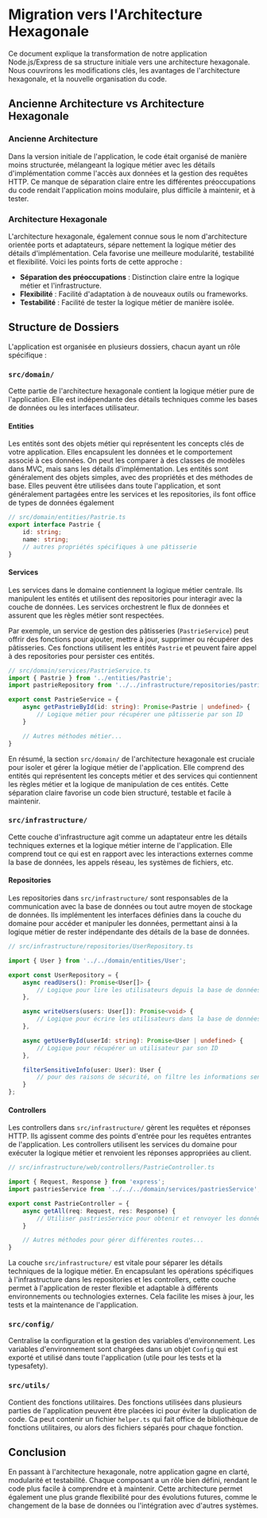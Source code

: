 # Migration vers l'Architecture Hexagonale

Ce document explique la transformation de notre application Node.js/Express de sa structure initiale vers une architecture hexagonale. Nous couvrirons les modifications clés, les avantages de l'architecture hexagonale, et la nouvelle organisation du code.

## Ancienne Architecture vs Architecture Hexagonale

### Ancienne Architecture

Dans la version initiale de l'application, le code était organisé de manière moins structurée, mélangeant la logique métier avec les détails d'implémentation comme l'accès aux données et la gestion des requêtes HTTP. Ce manque de séparation claire entre les différentes préoccupations du code rendait l'application moins modulaire, plus difficile à maintenir, et à tester.

### Architecture Hexagonale

L'architecture hexagonale, également connue sous le nom d'architecture orientée ports et adaptateurs, sépare nettement la logique métier des détails d'implémentation. Cela favorise une meilleure modularité, testabilité et flexibilité. Voici les points forts de cette approche :

- **Séparation des préoccupations** : Distinction claire entre la logique métier et l'infrastructure.
- **Flexibilité** : Facilité d'adaptation à de nouveaux outils ou frameworks.
- **Testabilité** : Facilité de tester la logique métier de manière isolée.

## Structure de Dossiers

L'application est organisée en plusieurs dossiers, chacun ayant un rôle spécifique :

### `src/domain/`

Cette partie de l'architecture hexagonale contient la logique métier pure de l'application. Elle est indépendante des détails techniques comme les bases de données ou les interfaces utilisateur.

#### **Entities**

Les entités sont des objets métier qui représentent les concepts clés de votre application. Elles encapsulent les données et le comportement associé à ces données.
On peut les comparer à des classes de modèles dans MVC, mais sans les détails d'implémentation. Les entités sont généralement des objets simples, avec des propriétés et des méthodes de base. Elles peuvent être utilisées dans toute l'application, et sont généralement partagées entre les services et les repositories, ils font office de types de données également

```ts
// src/domain/entities/Pastrie.ts
export interface Pastrie {
    id: string;
    name: string;
    // autres propriétés spécifiques à une pâtisserie
}
```

#### **Services**

Les services dans le domaine contiennent la logique métier centrale. Ils manipulent les entités et utilisent des repositories pour interagir avec la couche de données. Les services orchestrent le flux de données et assurent que les règles métier sont respectées.

Par exemple, un service de gestion des pâtisseries (`PastrieService`) peut offrir des fonctions pour ajouter, mettre à jour, supprimer ou récupérer des pâtisseries. Ces fonctions utilisent les entités `Pastrie` et peuvent faire appel à des repositories pour persister ces entités.

```ts
// src/domain/services/PastrieService.ts
import { Pastrie } from '../entities/Pastrie';
import pastrieRepository from '../../infrastructure/repositories/pastrieRepository';

export const PastrieService = {
    async getPastrieById(id: string): Promise<Pastrie | undefined> {
        // Logique métier pour récupérer une pâtisserie par son ID
    }

    // Autres méthodes métier...
}
```

En résumé, la section `src/domain/` de l'architecture hexagonale est cruciale pour isoler et gérer la logique métier de l'application. Elle comprend des entités qui représentent les concepts métier et des services qui contiennent les règles métier et la logique de manipulation de ces entités. Cette séparation claire favorise un code bien structuré, testable et facile à maintenir.

### `src/infrastructure/`

Cette couche d'infrastructure agit comme un adaptateur entre les détails techniques externes et la logique métier interne de l'application. Elle comprend tout ce qui est en rapport avec les interactions externes comme la base de données, les appels réseau, les systèmes de fichiers, etc.

#### **Repositories**

Les repositories dans `src/infrastructure/` sont responsables de la communication avec la base de données ou tout autre moyen de stockage de données. Ils implémentent les interfaces définies dans la couche du domaine pour accéder et manipuler les données, permettant ainsi à la logique métier de rester indépendante des détails de la base de données.

```ts
// src/infrastructure/repositories/UserRepository.ts

import { User } from '../../domain/entities/User';

export const UserRepository = {
    async readUsers(): Promise<User[]> {
        // Logique pour lire les utilisateurs depuis la base de données (le fichier JSON dans notre cas)
    },

    async writeUsers(users: User[]): Promise<void> {
        // Logique pour écrire les utilisateurs dans la base de données (le fichier JSON dans notre cas)
    },

    async getUserById(userId: string): Promise<User | undefined> {
        // Logique pour récupérer un utilisateur par son ID
    },

    filterSensitiveInfo(user: User): User {
        // pour des raisons de sécurité, on filtre les informations sensibles de l'utilisateur avant de le renvoyer
    }
};
```

#### **Controllers**

Les controllers dans `src/infrastructure/` gèrent les requêtes et réponses HTTP. Ils agissent comme des points d'entrée pour les requêtes entrantes de l'application. Les controllers utilisent les services du domaine pour exécuter la logique métier et renvoient les réponses appropriées au client.

```typescript
// src/infrastructure/web/controllers/PastrieController.ts

import { Request, Response } from 'express';
import pastriesService from '../../../domain/services/pastriesService';

export const PastrieController = {
    async getAll(req: Request, res: Response) {
        // Utiliser pastriesService pour obtenir et renvoyer les données
    }

    // Autres méthodes pour gérer différentes routes...
}
```

La couche `src/infrastructure/` est vitale pour séparer les détails techniques de la logique métier. En encapsulant les opérations spécifiques à l'infrastructure dans les repositories et les controllers, cette couche permet à l'application de rester flexible et adaptable à différents environnements ou technologies externes. Cela facilite les mises à jour, les tests et la maintenance de l'application.

### `src/config/`

Centralise la configuration et la gestion des variables d'environnement. Les variables d'environnement sont chargées dans un objet `Config` qui est exporté et utilisé dans toute l'application (utile pour les tests et la typesafety).

### `src/utils/`

Contient des fonctions utilitaires. Des fonctions utilisées dans plusieurs parties de l'application peuvent être placées ici pour éviter la duplication de code. Ca peut contenir un fichier `helper.ts` qui fait office de bibliothèque de fonctions utilitaires, ou alors des fichiers séparés pour chaque fonction.

## Conclusion

En passant à l'architecture hexagonale, notre application gagne en clarté, modularité et testabilité. Chaque composant a un rôle bien défini, rendant le code plus facile à comprendre et à maintenir. Cette architecture permet également une plus grande flexibilité pour des évolutions futures, comme le changement de la base de données ou l'intégration avec d'autres systèmes.
